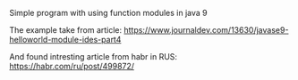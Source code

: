 Simple program with using function modules in java 9

The example take from article:
https://www.journaldev.com/13630/javase9-helloworld-module-ides-part4

And found intresting article from habr in RUS:
https://habr.com/ru/post/499872/